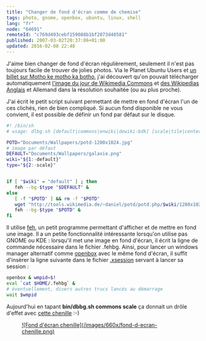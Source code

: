 ```yaml
---
title: "Changer de fond d'écran comme de chemise"
tags: photo, gnome, openbox, ubuntu, linux, shell
lang: "fr"
node: "64691"
remoteId: "c769d493cebf159088b1bf2073d40581"
published: 2007-03-02T20:37:06+01:00
updated: 2016-02-08 22:48
---
```

 
J'aime bien changer de fond d'écran régulièrement, seulement il n'est pas
toujours facile de trouver de jolies photos. Via le Planet Ubuntu
Users et [un billet sur Motho ke motho ka
botho](http://kmandla.wordpress.com/2007/02/26/using-wikipedias-picture-of-the-day-as-wallpaper/),
j'ai découvert qu'on pouvait télécharger automatiquement [l'image du jour de
Wikimedia Commons](http://commons.wikimedia.org/wiki/Commons:Picture_of_the_day)
et [des Wikipedias Anglais](http://en.wikipedia.org/wiki/Picture_of_the_day) et
Allemand dans la résolution souhaitée (ou au plus proche).

 
J'ai écrit le petit script suivant permettant de mettre en fond d'écran l'un de
ces clichés, rien de bien compliqué. Si aucun fond disponible ne vous convient,
il est possible de définir un fond par défaut sur le disque.

 ``` bash
#! /bin/sh
 # usage: dlbg.sh [default|commons|enwiki|dewiki-bdk] [scale|tile|center|seamless]

POTD="Documents/Wallpapers/potd-1280x1024.jpg"
# image par défaut
DEFAULT="Documents/Wallpapers/galaxie.png"
wiki="${1:-default}"
type="${2:-scale}"


if [ "$wiki" = "default" ] ; then
    feh --bg-$type "$DEFAULT" &
else
    [ -f "$POTD" ] && rm -f "$POTD"
    wget "http://tools.wikimedia.de/~daniel/potd/potd.php/$wiki/1280x1024" -O "$POTD"
    feh --bg-$type "$POTD" &
fi
```
 
Il utilise [feh](http://pwet.fr/man/linux/commandes/feh), un petit programme
permettant d'afficher et de mettre en fond une image. Il a un petite
fonctionnalité intéressante lorsqu'on utilise pas GNOME ou KDE : lorsqu'il met
une image en fond d'écran, il écrit la ligne de commande nécessaire dans le
fichier .fehbg. Ainsi, pour lancer un windows manager alternatif comme
[openbox](http://pwet.fr/man/linux/commandes/openbox) avec le même fond d'écran,
il suffit d'insèrer la ligne suivante dans le fichier
[.xsession](http://pwet.fr/man/linux/formats/xsession) servant à lancer sa
session :

 ``` bash
openbox & wmpid=$!
eval `cat $HOME/.fehbg` &
# éventuellement, divers autres trucs lancés au démarrage
wait $wmpid
```
 
Aujourd'hui en tapant **bin/dbbg.sh commons scale** ça donnait un drôle d'effet avec [cette chenille](http://fr.wikipedia.org/wiki/Image:Chenille_chevrefeuille.jpg) :-)

<figure class="object-center"><a href="/images/fond-d-ecran-chenille.png">![Fond d'écran chenille](/images/660x/fond-d-ecran-chenille.png)
</a></figure>
